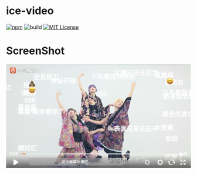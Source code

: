 # ice-video

[![npm](https://img.shields.io/badge/npm-v0.0.1-blue.svg)](https://www.npmjs.com/package/ice-video)
![build](https://img.shields.io/badge/build-passing-green.svg)
[![MIT License](https://img.shields.io/github/license/mashape/apistatus.svg?maxAge=2592000)](https://github.com/IceEnd/icePlayer/blob/master/LICENSE)

# ScreenShot
![ScreenShot](./screenShot.png)
